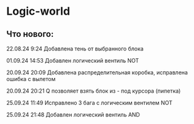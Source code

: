 # Logic-world

## Что нового:

22.08.24 9:24 Добавлена тень от выбранного блока

01.09.24 14:53 Добавлен логический вентиль NOT

20.09.24 20:09 Добавлена распределительная коробка, исправлена ошибка с вылетом

20.09.24 20:21 Q позволяет взять блок из - под курсора (пипетка)

25.09.24 11:49 Исправлено 3 бага с логическим вентилем NOT

25.09.24 21:48 Добавлен логический вентиль AND
